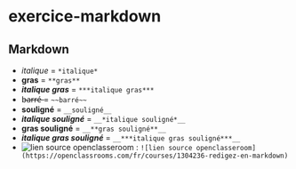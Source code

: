 # exercice-markdown
## __Markdown__

* *italique* = `*italique*` 
* **gras** = `**gras**` 
* ***italique gras*** = `***italique gras***` 
* b̶a̶r̶r̶é̶ = `~~barré~~` 
* __souligné__ = `__souligné__` 
* __*italique souligné*__ = `__*italique souligné*__` 
* __**gras souligné**__ = `__**gras souligné**__` 
* __***italique gras souligné***__ = `__***italique gras souligné***__` 
* ![lien source openclasseroom](https://openclassrooms.com/fr/courses/1304236-redigez-en-markdown) : `![lien source openclasseroom](https://openclassrooms.com/fr/courses/1304236-redigez-en-markdown)`
